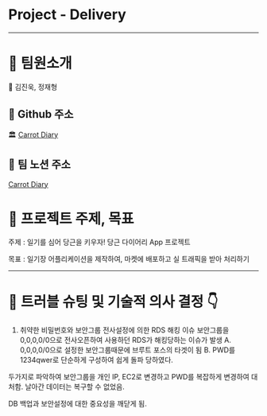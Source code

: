 # Project - Delivery

---

# 👥 팀원소개

🤴 김진욱, 정재형


## 🥃 Github 주소

 🏛️ [Carrot Diary](https://github.com/2024-carrot-team/CarrotDiary_be)

## 🥃 팀 노션 주소

[Carrot Diary](https://naraspc.notion.site/Carrot-Diary-c82350f8b48148e9b761111c2074d28b?pvs=74
) 

# 🎯 프로젝트 주제, 목표

주제 : 일기를 심어 당근을 키우자! 당근 다이어리 App 프로젝트

목표 : 일기장 어플리케이션을 제작하여, 마켓에 배포하고 실 트래픽을 받아 처리하기

---

# 💫 트러블 슈팅 및 기술적 의사 결정 👇

1. 취약한 비밀번호와 보안그룹 전사설정에 의한 RDS 해킹 이슈
보안그룹을 0,0,0,0/0으로 전사오픈하여 사용하던 RDS가 해킹당하는 이슈가 발생
  A. 0,0,0,0/0으로 설정한 보안그룹때문에 브루트 포스의 타겟이 됨
  B. PWD를 1234qwer로 단순하게 구성하여 쉽게 돌파 당하였다.

두가지로 파악하여 보안그룹을 개인 IP, EC2로 변경하고 
PWD를 복잡하게 변경하여 대처함. 날아간 데이터는 복구할 수 없었음. 

DB 백업과 보안설정에 대한 중요성을 깨닫게 됨. 
